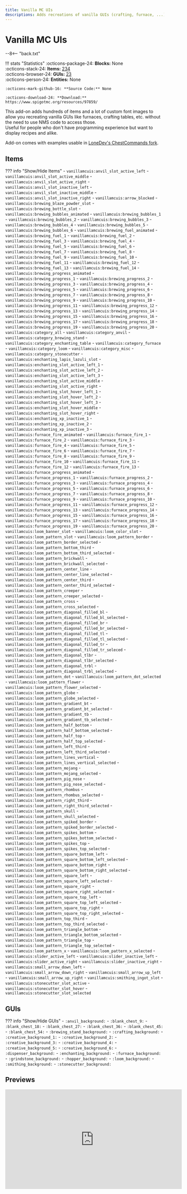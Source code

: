 ```yaml
---
title: Vanilla MC UIs
descriptions: Adds recreations of vanilla GUIs (crafting, furnace, ...) to use in normal Chest GUIs.
---
```


# Vanilla MC UIs

--8<-- "back.txt"

!!! stats "Statistics"
    :octicons-package-24: **Blocks:** None  
    :octicons-stack-24: **Items:** [234](#items)  
    :octicons-browser-24: **GUIs:** [23](#guis)  
    :octicons-person-24: **Entities:** None
    
    :octicons-mark-github-16: **Source Code:** None
    
    :octicons-download-24: **Download:** https://www.spigotmc.org/resources/97859/

This add-on adds hundreds of items and a lot of custom font images to allow you recreating vanilla GUIs like furnaces, crafting tables, etc. without the need to use NMS code to access those.  
Useful for people who don't have programming experience but want to display recipes and alike.

Add-on comes with examples usable in [LoneDev's ChestCommands fork](https://www.spigotmc.org/resources/84790/).

## Items

??? info "Show/Hide Items"
    - `vanillamcuis:anvil_slot_active_left`
    - `vanillamcuis:anvil_slot_active_middle`
    - `vanillamcuis:anvil_slot_active_right`
    - `vanillamcuis:anvil_slot_inactive_left`
    - `vanillamcuis:anvil_slot_inactive_middle`
    - `vanillamcuis:anvil_slot_inactive_right`
    - `vanillamcuis:arrow_blocked`
    - `vanillamcuis:brewing_blaze_powder_slot`
    - `vanillamcuis:brewing_bottle_slot`
    - `vanillamcuis:brewing_bubbles_animated`
    - `vanillamcuis:brewing_bubbles_1`
    - `vanillamcuis:brewing_bubbles_2`
    - `vanillamcuis:brewing_bubbles_3`
    - `vanillamcuis:brewing_bubbles_4`
    - `vanillamcuis:brewing_bubbles_5`
    - `vanillamcuis:brewing_bubbles_6`
    - `vanillamcuis:brewing_fuel_animated`
    - `vanillamcuis:brewing_fuel_1`
    - `vanillamcuis:brewing_fuel_2`
    - `vanillamcuis:brewing_fuel_3`
    - `vanillamcuis:brewing_fuel_4`
    - `vanillamcuis:brewing_fuel_5`
    - `vanillamcuis:brewing_fuel_6`
    - `vanillamcuis:brewing_fuel_7`
    - `vanillamcuis:brewing_fuel_8`
    - `vanillamcuis:brewing_fuel_9`
    - `vanillamcuis:brewing_fuel_10`
    - `vanillamcuis:brewing_fuel_11`
    - `vanillamcuis:brewing_fuel_12`
    - `vanillamcuis:brewing_fuel_13`
    - `vanillamcuis:brewing_fuel_14`
    - `vanillamcuis:brewing_progress_animated`
    - `vanillamcuis:brewing_progress_1`
    - `vanillamcuis:brewing_progress_2`
    - `vanillamcuis:brewing_progress_3`
    - `vanillamcuis:brewing_progress_4`
    - `vanillamcuis:brewing_progress_5`
    - `vanillamcuis:brewing_progress_6`
    - `vanillamcuis:brewing_progress_7`
    - `vanillamcuis:brewing_progress_8`
    - `vanillamcuis:brewing_progress_9`
    - `vanillamcuis:brewing_progress_10`
    - `vanillamcuis:brewing_progress_11`
    - `vanillamcuis:brewing_progress_12`
    - `vanillamcuis:brewing_progress_13`
    - `vanillamcuis:brewing_progress_14`
    - `vanillamcuis:brewing_progress_15`
    - `vanillamcuis:brewing_progress_16`
    - `vanillamcuis:brewing_progress_17`
    - `vanillamcuis:brewing_progress_18`
    - `vanillamcuis:brewing_progress_19`
    - `vanillamcuis:brewing_progress_20`
    - `vanillamcuis:category_all`
    - `vanillamcuis:category_anvil`
    - `vanillamcuis:category_brewing_stand`
    - `vanillamcuis:category_enchanting_table`
    - `vanillamcuis:category_furnace`
    - `vanillamcuis:category_loom`
    - `vanillamcuis:category_misc`
    - `vanillamcuis:category_stonecutter`
    - `vanillamcuis:enchanting_lapis_lazuli_slot`
    - `vanillamcuis:enchanting_slot_active_left_1`
    - `vanillamcuis:enchanting_slot_active_left_2`
    - `vanillamcuis:enchanting_slot_active_left_3`
    - `vanillamcuis:enchanting_slot_active_middle`
    - `vanillamcuis:enchanting_slot_active_right`
    - `vanillamcuis:enchanting_slot_hover_left_1`
    - `vanillamcuis:enchanting_slot_hover_left_2`
    - `vanillamcuis:enchanting_slot_hover_left_3`
    - `vanillamcuis:enchanting_slot_hover_middle`
    - `vanillamcuis:enchanting_slot_hover_right`
    - `vanillamcuis:enchanting_xp_inactive_1`
    - `vanillamcuis:enchanting_xp_inactive_2`
    - `vanillamcuis:enchanting_xp_inactive_3`
    - `vanillamcuis:furnace_fire_animated`
    - `vanillamcuis:furnace_fire_1`
    - `vanillamcuis:furnace_fire_2`
    - `vanillamcuis:furnace_fire_3`
    - `vanillamcuis:furnace_fire_4`
    - `vanillamcuis:furnace_fire_5`
    - `vanillamcuis:furnace_fire_6`
    - `vanillamcuis:furnace_fire_7`
    - `vanillamcuis:furnace_fire_8`
    - `vanillamcuis:furnace_fire_9`
    - `vanillamcuis:furnace_fire_10`
    - `vanillamcuis:furnace_fire_11`
    - `vanillamcuis:furnace_fire_12`
    - `vanillamcuis:furnace_fire_13`
    - `vanillamcuis:furnace_progress_animated`
    - `vanillamcuis:furnace_progress_1`
    - `vanillamcuis:furnace_progress_2`
    - `vanillamcuis:furnace_progress_3`
    - `vanillamcuis:furnace_progress_4`
    - `vanillamcuis:furnace_progress_5`
    - `vanillamcuis:furnace_progress_6`
    - `vanillamcuis:furnace_progress_7`
    - `vanillamcuis:furnace_progress_8`
    - `vanillamcuis:furnace_progress_9`
    - `vanillamcuis:furnace_progress_10`
    - `vanillamcuis:furnace_progress_11`
    - `vanillamcuis:furnace_progress_12`
    - `vanillamcuis:furnace_progress_13`
    - `vanillamcuis:furnace_progress_14`
    - `vanillamcuis:furnace_progress_15`
    - `vanillamcuis:furnace_progress_16`
    - `vanillamcuis:furnace_progress_17`
    - `vanillamcuis:furnace_progress_18`
    - `vanillamcuis:furnace_progress_19`
    - `vanillamcuis:furnace_progress_20`
    - `vanillamcuis:loom_banner_slot`
    - `vanillamcuis:loom_color_slot`
    - `vanillamcuis:loom_pattern_slot`
    - `vanillamcuis:loom_pattern_border`
    - `vanillamcuis:loom_pattern_border_selected`
    - `vanillamcuis:loom_pattern_bottom_third`
    - `vanillamcuis:loom_pattern_bottom_third_selected`
    - `vanillamcuis:loom_pattern_brickwall`
    - `vanillamcuis:loom_pattern_brickwall_selected`
    - `vanillamcuis:loom_pattern_center_line`
    - `vanillamcuis:loom_pattern_center_line_selected`
    - `vanillamcuis:loom_pattern_center_third`
    - `vanillamcuis:loom_pattern_center_third_selected`
    - `vanillamcuis:loom_pattern_creeper`
    - `vanillamcuis:loom_pattern_creeper_selected`
    - `vanillamcuis:loom_pattern_cross`
    - `vanillamcuis:loom_pattern_cross_selected`
    - `vanillamcuis:loom_pattern_diagonal_filled_bl`
    - `vanillamcuis:loom_pattern_diagonal_filled_bl_selected`
    - `vanillamcuis:loom_pattern_diagonal_filled_br`
    - `vanillamcuis:loom_pattern_diagonal_filled_br_selected`
    - `vanillamcuis:loom_pattern_diagonal_filled_tl`
    - `vanillamcuis:loom_pattern_diagonal_filled_tl_selected`
    - `vanillamcuis:loom_pattern_diagonal_filled_tr`
    - `vanillamcuis:loom_pattern_diagonal_filled_tr_seleced`
    - `vanillamcuis:loom_pattern_diagonal_tlbr`
    - `vanillamcuis:loom_pattern_diagonal_tlbr_selected`
    - `vanillamcuis:loom_pattern_diagonal_trbl`
    - `vanillamcuis:loom_pattern_diagonal_trbl_selected`
    - `vanillamcuis:loom_pattern_dot`
    - `vanillamcuis:loom_pattern_dot_selected`
    - `vanillamcuis:loom_pattern_flower`
    - `vanillamcuis:loom_pattern_flower_selected`
    - `vanillamcuis:loom_pattern_globe`
    - `vanillamcuis:loom_pattern_globe_selected`
    - `vanillamcuis:loom_pattern_gradient_bt`
    - `vanillamcuis:loom_pattern_gradient_bt_selected`
    - `vanillamcuis:loom_pattern_gradient_tb`
    - `vanillamcuis:loom_pattern_gradient_tb_selected`
    - `vanillamcuis:loom_pattern_half_bottom`
    - `vanillamcuis:loom_pattern_half_bottom_selected`
    - `vanillamcuis:loom_pattern_half_top`
    - `vanillamcuis:loom_pattern_half_top_selected`
    - `vanillamcuis:loom_pattern_left_third`
    - `vanillamcuis:loom_pattern_left_third_selected`
    - `vanillamcuis:loom_pattern_lines_vertical`
    - `vanillamcuis:loom_pattern_lines_vertical_selected`
    - `vanillamcuis:loom_pattern_mojang`
    - `vanillamcuis:loom_pattern_mojang_selected`
    - `vanillamcuis:loom_pattern_pig_nose`
    - `vanillamcuis:loom_pattern_pig_nose_selected`
    - `vanillamcuis:loom_pattern_rhombus`
    - `vanillamcuis:loom_pattern_rhombus_selected`
    - `vanillamcuis:loom_pattern_right_third`
    - `vanillamcuis:loom_pattern_right_third_selected`
    - `vanillamcuis:loom_pattern_skull`
    - `vanillamcuis:loom_pattern_skull_selected`
    - `vanillamcuis:loom_pattern_spiked_border`
    - `vanillamcuis:loom_pattern_spiked_border_selected`
    - `vanillamcuis:loom_pattern_spikes_bottom`
    - `vanillamcuis:loom_pattern_spikes_bottom_selected`
    - `vanillamcuis:loom_pattern_spikes_top`
    - `vanillamcuis:loom_pattern_spikes_top_selected`
    - `vanillamcuis:loom_pattern_square_bottom_left`
    - `vanillamcuis:loom_pattern_square_bottom_left_selected`
    - `vanillamcuis:loom_pattern_square_bottom_right`
    - `vanillamcuis:loom_pattern_square_bottom_right_selected`
    - `vanillamcuis:loom_pattern_square_left`
    - `vanillamcuis:loom_pattern_square_left_selected`
    - `vanillamcuis:loom_pattern_square_right`
    - `vanillamcuis:loom_pattern_square_right_selected`
    - `vanillamcuis:loom_pattern_square_top_left`
    - `vanillamcuis:loom_pattern_square_top_left_selected`
    - `vanillamcuis:loom_pattern_square_top_right`
    - `vanillamcuis:loom_pattern_square_top_right_selected`
    - `vanillamcuis:loom_pattern_top_third`
    - `vanillamcuis:loom_pattern_top_third_selected`
    - `vanillamcuis:loom_pattern_triangle_bottom`
    - `vanillamcuis:loom_pattern_triangle_bottom_selected`
    - `vanillamcuis:loom_pattern_triangle_top`
    - `vanillamcuis:loom_pattern_triangle_top_selected`
    - `vanillamcuis:loom_pattern_x`
    - `vanillamcuis:loom_pattern_x_selected`
    - `vanillamcuis:slider_active_left`
    - `vanillamcuis:slider_inactive_left`
    - `vanillamcuis:slider_active_right`
    - `vanillamcuis:slider_inactive_right`
    - `vanillamcuis:small_arrow_down_left`
    - `vanillamcuis:small_arrow_down_right`
    - `vanillamcuis:small_arrow_up_left`
    - `vanillamcuis:small_arrow_up_right`
    - `vanillamcuis:smithing_ingot_slot`
    - `vanillamcuis:stonecutter_slot_active`
    - `vanillamcuis:stonecutter_slot_hover`
    - `vanillamcuis:stonecutter_slot_selected`

## GUIs

??? info "Show/Hide GUIs"
    - `:anvil_background:`
    - `:blank_chest_9:`
    - `:blank_chest_18:`
    - `:blank_chest_27:`
    - `:blank_chest_36:`
    - `:blank_chest_45:`
    - `:blank_chest_54:`
    - `:brewing_stand_background:`
    - `:crafting_background:`
    - `:creative_background_1:`
    - `:creative_background_2:`
    - `:creative_background_3:`
    - `:creative_background_4:`
    - `:creative_background_5:`
    - `:creative_background_6:`
    - `:dispenser_background:`
    - `:enchanting_background:`
    - `:furnace_background:`
    - `:grindstone_background:`
    - `:hopper_background:`
    - `:loom_background:`
    - `:smithing_background:`
    - `:stonecutter_background:`

## Previews

<iframe width="560" height="315" src="https://www.youtube.com/embed/peOxrVxB7Og" title="YouTube video player" frameborder="0" allow="accelerometer; autoplay; clipboard-write; encrypted-media; gyroscope; picture-in-picture" allowfullscreen></iframe>
